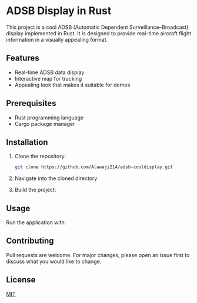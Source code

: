 # ADSB Display in Rust

This project is a cool ADSB (Automatic Dependent Surveillance–Broadcast) display implemented in Rust. It is designed to provide real-time aircraft flight information in a visually appealing format.

## Features

* Real-time ADSB data display
* Interactive map for tracking
* Appealing look that makes it suitable for demos

## Prerequisites

* Rust programming language
* Cargo package manager

## Installation

1. Clone the repository:

   ```bash
   git clone https://github.com/Alawaji214/adsb-cooldisplay.git
   ```
2. Navigate into the cloned directory
3. Build the project:


## Usage

Run the application with:


## Contributing

Pull requests are welcome. For major changes, please open an issue first to discuss what you would like to change.

## License

[MIT](https://choosealicense.com/licenses/mit/)
